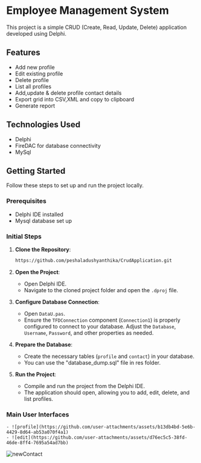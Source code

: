 # Employee Management System

This project is a simple CRUD (Create, Read, Update, Delete) application developed using Delphi.

## Features

- Add new profile
- Edit existing profile
- Delete profile
- List all profiles
- Add,update & delete profile contact details
- Export grid into CSV,XML and copy to clipboard
- Generate report

## Technologies Used

- Delphi
- FireDAC for database connectivity
- MySql

## Getting Started

Follow these steps to set up and run the project locally.

### Prerequisites

- Delphi IDE installed
- Mysql database set up

### Initial Steps

1. **Clone the Repository**:
    ```sh
    https://github.com/peshaladushyanthika/CrudApplication.git
    ```

2. **Open the Project**:
    - Open Delphi IDE.
    - Navigate to the cloned project folder and open the `.dproj` file.

3. **Configure Database Connection**:
    - Open `DataU.pas`.
    - Ensure the `TFDConnection` component (`Connection1`) is properly configured to connect to your database. Adjust the `Database`, `Username`, `Password`, and other properties as needed.

4. **Prepare the Database**:
    - Create the necessary tables (`profile` and `contact`) in your database.
    - You can use the "database_dump.sql" file in res folder.

5. **Run the Project**:
    - Compile and run the project from the Delphi IDE.
    - The application should open, allowing you to add, edit, delete, and list profiles.
### Main User Interfaces
    - ![profile](https://github.com/user-attachments/assets/b13db4bd-5e6b-4429-8d64-ab53a070f4a1)
    - ![edit](https://github.com/user-attachments/assets/d76ec5c5-38fd-46de-8ff4-7695a54ad7bb)

![newContact](https://github.com/user-attachments/assets/ae076bf1-6daa-428c-917a-4d052f9f8c21)
